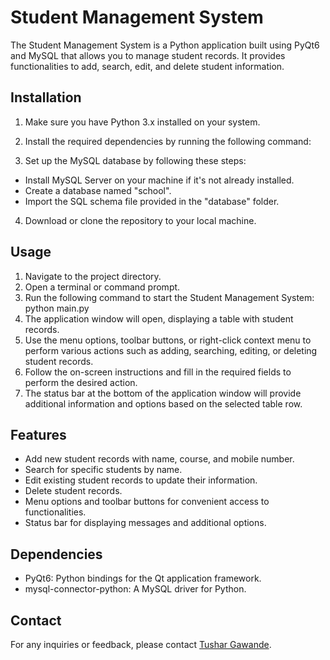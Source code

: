 # Student Management System

The Student Management System is a Python application built using PyQt6 and MySQL that allows you to manage student records. It provides functionalities to add, search, edit, and delete student information.

## Installation

1. Make sure you have Python 3.x installed on your system.
2. Install the required dependencies by running the following command:

3. Set up the MySQL database by following these steps:
- Install MySQL Server on your machine if it's not already installed.
- Create a database named "school".
- Import the SQL schema file provided in the "database" folder.

4. Download or clone the repository to your local machine.

## Usage

1. Navigate to the project directory.
2. Open a terminal or command prompt.
3. Run the following command to start the Student Management System:
   python main.py
4. The application window will open, displaying a table with student records.
5. Use the menu options, toolbar buttons, or right-click context menu to perform various actions such as adding, searching, editing, or deleting student records.
6. Follow the on-screen instructions and fill in the required fields to perform the desired action.
7. The status bar at the bottom of the application window will provide additional information and options based on the selected table row.

## Features

- Add new student records with name, course, and mobile number.
- Search for specific students by name.
- Edit existing student records to update their information.
- Delete student records.
- Menu options and toolbar buttons for convenient access to functionalities.
- Status bar for displaying messages and additional options.

## Dependencies

- PyQt6: Python bindings for the Qt application framework.
- mysql-connector-python: A MySQL driver for Python.


## Contact

For any inquiries or feedback, please contact [Tushar Gawande](mailto:bigbangook@gmail.com).



